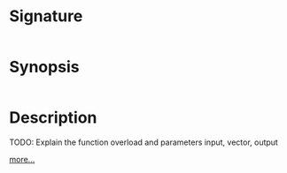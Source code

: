 # Signature
```vikid-signature
```

# Synopsis
```vikid-synopsis
```

# Description
TODO: Explain the function overload and parameters input, vector, output

[more...](https://en.wikipedia.org/wiki/Dot_product)